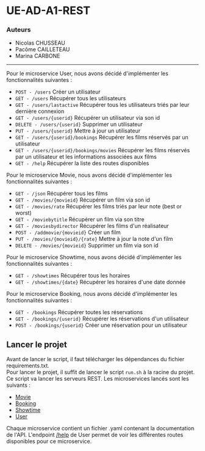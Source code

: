 # UE-AD-A1-REST
### Auteurs
- Nicolas CHUSSEAU
- Pacôme CAILLETEAU
- Marina CARBONE
---

Pour le microservice User, nous avons décidé d'implémenter les fonctionnalités suivantes :
- ``POST - /users`` Créer un utilisateur
- ``GET - /users`` Récupérer tous les utilisateurs
- ``GET - /users/lastactive`` Récupérer tous les utilisateurs triés par leur dernière connexion
- ``GET - /users/{userid}`` Récupérer un utilisateur via son id
- ``DELETE - /users/{userid}`` Supprimer un utilisateur
- ``PUT - /users/{userid}`` Mettre à jour un utilisateur
- ``GET - /users/{userid}/bookings`` Récupérer les films réservés par un utilisateur
- ``GET - /users/{userid}/bookings/movies`` Récupérer les films réservés par un utilisateur et les informations associées aux films
- ``GET - /help`` Récupérer la liste des routes disponibles

Pour le microservice Movie, nous avons décidé d'implémenter les fonctionnalités suivantes :
- ``GET - /json`` Récupérer tous les films
- ``GET - /movies/{movieid}`` Récupérer un film via son id
- ``GET - /movies/rate`` Récupérer les films triés par leur note (best or worst)
- ``GET - /moviebytitle`` Récupérer un film via son titre
- ``GET - /moviesbydirector`` Récupérer les films d'un réalisateur
- ``POST - /addmovie/{movieid}`` Créer un film
- ``PUT - /movies/{movieid}/{rate}`` Mettre à jour la note d'un film
- ``DELETE - /movies/{movieid}`` Supprimer un film via son id

Pour le microservice Showtime, nous avons décidé d'implémenter les fonctionnalités suivantes :
- ``GET - /showtimes`` Récupérer tous les horaires
- ``GET - /showtimes/{date}`` Récupérer les horaires d'une date donnée

Pour le microservice Booking, nous avons décidé d'implémenter les fonctionnalités suivantes :
- ``GET - /bookings`` Récupérer toutes les réservations
- ``GET - /bookings/{userid}`` Récupérer les réservations d'un utilisateur
- ``POST - /bookings/{userid}`` Créer une réservation pour un utilisateur

## Lancer le projet
Avant de lancer le script, il faut télécharger les dépendances du fichier requirements.txt.  
Pour lancer le projet, il suffit de lancer le script `run.sh` à la racine du projet. Ce script va lancer les serveurs REST.
Les microservices lancés sont les suivants :
- [Movie](http://localhost:3200)
- [Booking](http://localhost:3201)
- [Showtime](http://localhost:3202)
- [User](http://localhost:3203)

Chaque microservice contient un fichier .yaml contenant la documentation de l'API.
L'endpoint [/help](http://localhost:3203/help) de User permet de voir les différentes routes disponibles pour ce microservice.

